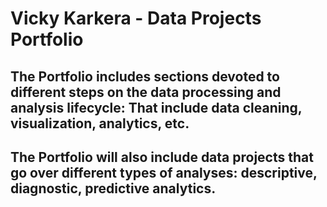 # Vicky Karkera - Data Projects Portfolio 

## The Portfolio includes sections devoted to different steps on the data processing and analysis lifecycle: That include data cleaning, visualization, analytics, etc.
## The Portfolio will also include data projects that go over different types of analyses: descriptive, diagnostic, predictive analytics.
